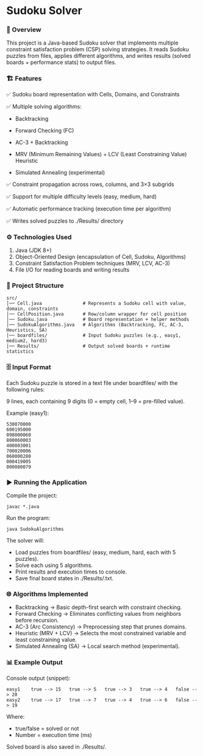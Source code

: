 # Sudoku Solver

### 📌 Overview

This project is a Java-based Sudoku solver that implements multiple constraint satisfaction problem (CSP) solving strategies.
It reads Sudoku puzzles from files, applies different algorithms, and writes results (solved boards + performance stats) to output files.

### 🏗️ Features

✅ Sudoku board representation with Cells, Domains, and Constraints

✅ Multiple solving algorithms:

* Backtracking

* Forward Checking (FC)

* AC-3 + Backtracking

* MRV (Minimum Remaining Values) + LCV (Least Constraining Value) Heuristic

* Simulated Annealing (experimental)

✅ Constraint propagation across rows, columns, and 3×3 subgrids

✅ Support for multiple difficulty levels (easy, medium, hard)

✅ Automatic performance tracking (execution time per algorithm)

✅ Writes solved puzzles to ./Results/ directory

### ⚙️ Technologies Used

1. Java (JDK 8+)
2. Object-Oriented Design (encapsulation of Cell, Sudoku, Algorithms)
3. Constraint Satisfaction Problem techniques (MRV, LCV, AC-3)
4. File I/O for reading boards and writing results

### 📂 Project Structure

    src/
    │── Cell.java               # Represents a Sudoku cell with value, domain, constraints
    │── CellPosition.java       # Row/column wrapper for cell position
    │── Sudoku.java             # Board representation + helper methods
    │── SudokuAlgorithms.java   # Algorithms (Backtracking, FC, AC-3, Heuristics, SA)
    │── boardfiles/             # Input Sudoku puzzles (e.g., easy1, medium2, hard3)
    │── Results/                # Output solved boards + runtime statistics

### 🗄️ Input Format

Each Sudoku puzzle is stored in a text file under boardfiles/ with the following rules:

9 lines, each containing 9 digits (0 = empty cell, 1–9 = pre-filled value).

Example (easy1):

    530070000
    600195000
    098000060
    800060003
    400803001
    700020006
    060000280
    000419005
    000080079

### ▶️ Running the Application

Compile the project:

    javac *.java

Run the program:

    java SudokuAlgorithms

The solver will:

* Load puzzles from boardfiles/ (easy, medium, hard, each with 5 puzzles).
* Solve each using 5 algorithms.
* Print results and execution times to console.
* Save final board states in ./Results/<level><number>.txt.

### 🌐 Algorithms Implemented

* Backtracking → Basic depth-first search with constraint checking.
* Forward Checking → Eliminates conflicting values from neighbors before recursion.
* AC-3 (Arc Consistency) → Preprocessing step that prunes domains.
* Heuristic (MRV + LCV) → Selects the most constrained variable and least constraining value.
* Simulated Annealing (SA) → Local search method (experimental).

### 📊 Example Output

Console output (snippet):

    easy1    true --> 15   true --> 5   true --> 3   true --> 4   false --> 20
    easy2    true --> 17   true --> 7   true --> 4   true --> 6   false --> 19


Where:

* true/false = solved or not
* Number = execution time (ms)

Solved board is also saved in ./Results/.
